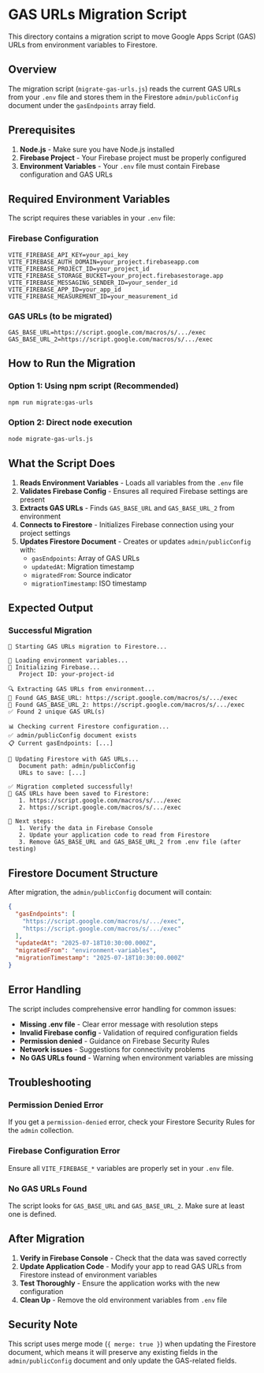 # GAS URLs Migration Script

This directory contains a migration script to move Google Apps Script (GAS) URLs from environment variables to Firestore.

## Overview

The migration script (`migrate-gas-urls.js`) reads the current GAS URLs from your `.env` file and stores them in the Firestore `admin/publicConfig` document under the `gasEndpoints` array field.

## Prerequisites

1. **Node.js** - Make sure you have Node.js installed
2. **Firebase Project** - Your Firebase project must be properly configured
3. **Environment Variables** - Your `.env` file must contain Firebase configuration and GAS URLs

## Required Environment Variables

The script requires these variables in your `.env` file:

### Firebase Configuration
```
VITE_FIREBASE_API_KEY=your_api_key
VITE_FIREBASE_AUTH_DOMAIN=your_project.firebaseapp.com
VITE_FIREBASE_PROJECT_ID=your_project_id
VITE_FIREBASE_STORAGE_BUCKET=your_project.firebasestorage.app
VITE_FIREBASE_MESSAGING_SENDER_ID=your_sender_id
VITE_FIREBASE_APP_ID=your_app_id
VITE_FIREBASE_MEASUREMENT_ID=your_measurement_id
```

### GAS URLs (to be migrated)
```
GAS_BASE_URL=https://script.google.com/macros/s/.../exec
GAS_BASE_URL_2=https://script.google.com/macros/s/.../exec
```

## How to Run the Migration

### Option 1: Using npm script (Recommended)
```bash
npm run migrate:gas-urls
```

### Option 2: Direct node execution
```bash
node migrate-gas-urls.js
```

## What the Script Does

1. **Reads Environment Variables** - Loads all variables from the `.env` file
2. **Validates Firebase Config** - Ensures all required Firebase settings are present
3. **Extracts GAS URLs** - Finds `GAS_BASE_URL` and `GAS_BASE_URL_2` from environment
4. **Connects to Firestore** - Initializes Firebase connection using your project settings
5. **Updates Firestore Document** - Creates or updates `admin/publicConfig` with:
   - `gasEndpoints`: Array of GAS URLs
   - `updatedAt`: Migration timestamp
   - `migratedFrom`: Source indicator
   - `migrationTimestamp`: ISO timestamp

## Expected Output

### Successful Migration
```
🚀 Starting GAS URLs migration to Firestore...

📄 Loading environment variables...
🔗 Initializing Firebase...
   Project ID: your-project-id

🔍 Extracting GAS URLs from environment...
📍 Found GAS_BASE_URL: https://script.google.com/macros/s/.../exec
📍 Found GAS_BASE_URL_2: https://script.google.com/macros/s/.../exec
✅ Found 2 unique GAS URL(s)

📊 Checking current Firestore configuration...
✅ admin/publicConfig document exists
📋 Current gasEndpoints: [...]

💾 Updating Firestore with GAS URLs...
   Document path: admin/publicConfig
   URLs to save: [...]

✅ Migration completed successfully!
📍 GAS URLs have been saved to Firestore:
   1. https://script.google.com/macros/s/.../exec
   2. https://script.google.com/macros/s/.../exec

📝 Next steps:
   1. Verify the data in Firebase Console
   2. Update your application code to read from Firestore
   3. Remove GAS_BASE_URL and GAS_BASE_URL_2 from .env file (after testing)
```

## Firestore Document Structure

After migration, the `admin/publicConfig` document will contain:

```json
{
  "gasEndpoints": [
    "https://script.google.com/macros/s/.../exec",
    "https://script.google.com/macros/s/.../exec"
  ],
  "updatedAt": "2025-07-18T10:30:00.000Z",
  "migratedFrom": "environment-variables",
  "migrationTimestamp": "2025-07-18T10:30:00.000Z"
}
```

## Error Handling

The script includes comprehensive error handling for common issues:

- **Missing .env file** - Clear error message with resolution steps
- **Invalid Firebase config** - Validation of required configuration fields
- **Permission denied** - Guidance on Firebase Security Rules
- **Network issues** - Suggestions for connectivity problems
- **No GAS URLs found** - Warning when environment variables are missing

## Troubleshooting

### Permission Denied Error
If you get a `permission-denied` error, check your Firestore Security Rules for the `admin` collection.

### Firebase Configuration Error
Ensure all `VITE_FIREBASE_*` variables are properly set in your `.env` file.

### No GAS URLs Found
The script looks for `GAS_BASE_URL` and `GAS_BASE_URL_2`. Make sure at least one is defined.

## After Migration

1. **Verify in Firebase Console** - Check that the data was saved correctly
2. **Update Application Code** - Modify your app to read GAS URLs from Firestore instead of environment variables
3. **Test Thoroughly** - Ensure the application works with the new configuration
4. **Clean Up** - Remove the old environment variables from `.env` file

## Security Note

This script uses merge mode (`{ merge: true }`) when updating the Firestore document, which means it will preserve any existing fields in the `admin/publicConfig` document and only update the GAS-related fields.